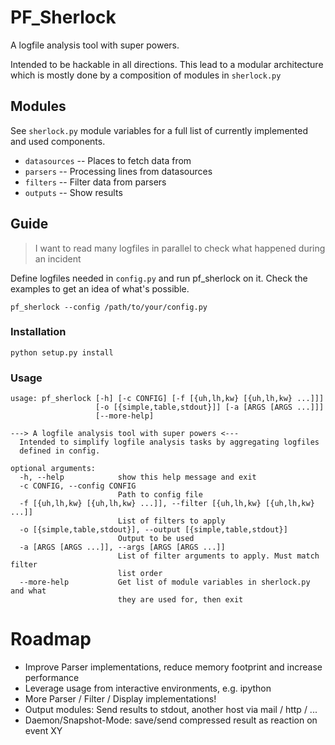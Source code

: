 # PF_Sherlock

A logfile analysis tool with super powers.

Intended to be hackable in all directions. This lead to a modular architecture
which is mostly done by a composition of modules in `sherlock.py`

## Modules

See `sherlock.py` module variables for a full list of currently implemented
and used components.

* `datasources` -- Places to fetch data from
* `parsers`     -- Processing lines from datasources
* `filters`     -- Filter data from parsers
* `outputs`     -- Show results

## Guide

> I want to read many logfiles in parallel to check what happened during an incident

Define logfiles needed in `config.py` and run pf_sherlock on it.
Check the examples to get an idea of what's possible.

```
pf_sherlock --config /path/to/your/config.py
```

### Installation

```
python setup.py install
```

### Usage

```
usage: pf_sherlock [-h] [-c CONFIG] [-f [{uh,lh,kw} [{uh,lh,kw} ...]]]
                   [-o [{simple,table,stdout}]] [-a [ARGS [ARGS ...]]]
                   [--more-help]

---> A logfile analysis tool with super powers <---
  Intended to simplify logfile analysis tasks by aggregating logfiles
  defined in config.

optional arguments:
  -h, --help            show this help message and exit
  -c CONFIG, --config CONFIG
                        Path to config file
  -f [{uh,lh,kw} [{uh,lh,kw} ...]], --filter [{uh,lh,kw} [{uh,lh,kw} ...]]
                        List of filters to apply
  -o [{simple,table,stdout}], --output [{simple,table,stdout}]
                        Output to be used
  -a [ARGS [ARGS ...]], --args [ARGS [ARGS ...]]
                        List of filter arguments to apply. Must match filter
                        list order
  --more-help           Get list of module variables in sherlock.py and what
                        they are used for, then exit
```

# Roadmap

* Improve Parser implementations, reduce memory footprint and increase performance
* Leverage usage from interactive environments, e.g. ipython
* More Parser / Filter / Display implementations!
* Output modules: Send results to stdout, another host via mail / http / ...
* Daemon/Snapshot-Mode: save/send compressed result as reaction on event XY

